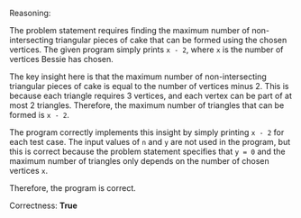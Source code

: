 Reasoning:

The problem statement requires finding the maximum number of non-intersecting triangular pieces of cake that can be formed using the chosen vertices. The given program simply prints `x - 2`, where `x` is the number of vertices Bessie has chosen.

The key insight here is that the maximum number of non-intersecting triangular pieces of cake is equal to the number of vertices minus 2. This is because each triangle requires 3 vertices, and each vertex can be part of at most 2 triangles. Therefore, the maximum number of triangles that can be formed is `x - 2`.

The program correctly implements this insight by simply printing `x - 2` for each test case. The input values of `n` and `y` are not used in the program, but this is correct because the problem statement specifies that `y = 0` and the maximum number of triangles only depends on the number of chosen vertices `x`.

Therefore, the program is correct.

Correctness: **True**